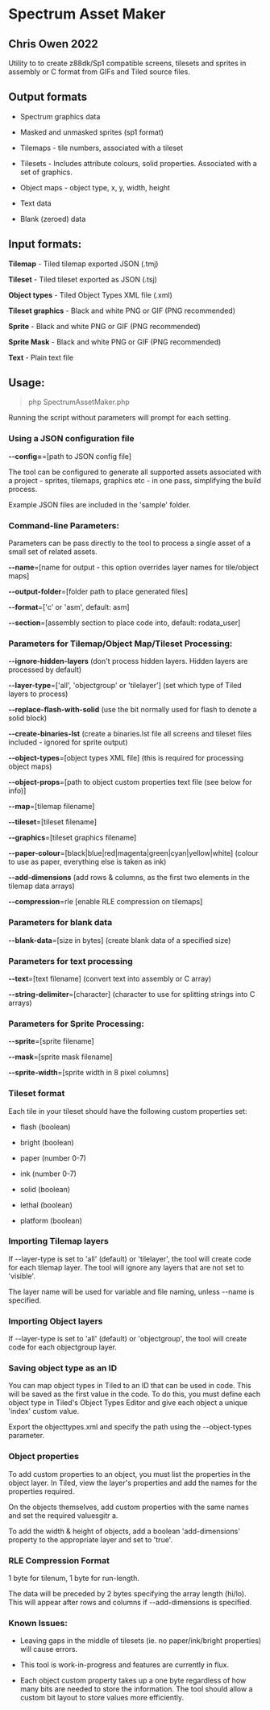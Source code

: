 # Spectrum Asset Maker
## Chris Owen 2022

Utility to to create z88dk/Sp1 compatible screens, tilesets and sprites in assembly or C format from GIFs and Tiled source files.

## Output formats

* Spectrum graphics data

* Masked and unmasked sprites (sp1 format)

* Tilemaps - tile numbers, associated with a tileset

* Tilesets - Includes attribute colours, solid properties. Associated with a set of graphics.

* Object maps - object type, x, y, width, height

* Text data

* Blank (zeroed) data


## Input formats:

**Tilemap** - Tiled tilemap exported JSON (.tmj)

**Tileset** - Tiled tileset exported as JSON (.tsj)

**Object types** - Tiled Object Types XML file (.xml)

**Tileset graphics** - Black and white PNG or GIF (PNG recommended)

**Sprite** - Black and white PNG or GIF (PNG recommended)

**Sprite Mask** - Black and white PNG or GIF (PNG recommended)

**Text** - Plain text file

## Usage:

> php SpectrumAssetMaker.php

Running the script without parameters will prompt for each setting.

### Using a JSON configuration file

**--config=**=[path to JSON config file]

The tool can be configured to generate all supported assets associated with a project - sprites, tilemaps, graphics etc - in one pass, simplifying the build process.

Example JSON files are included in the 'sample' folder.


### Command-line Parameters:

Parameters can be pass directly to the tool to process a single asset of a small set of related assets.

**--name**=[name for output - this option overrides layer names for tile/object maps]

**--output-folder**=[folder path to place generated files]

**--format**=['c' or 'asm', default: asm]

**--section**=[assembly section to place code into, default: rodata_user]


### Parameters for Tilemap/Object Map/Tileset Processing:

**--ignore-hidden-layers** (don't process hidden layers. Hidden layers are processed by default)

**--layer-type**=['all', 'objectgroup' or 'tilelayer'] (set which type of Tiled layers to process)

**--replace-flash-with-solid** (use the bit normally used for flash to denote a solid block)

**--create-binaries-lst** (create a binaries.lst file all screens and tileset files included - ignored for sprite output)

**--object-types**=[object types XML file] (this is required for processing object maps)

**--object-props**=[path to object custom properties text file (see below for info)]

**--map**=[tilemap filename]

**--tileset**=[tileset filename]

**--graphics**=[tileset graphics filename]

**--paper-colour**=[black|blue|red|magenta|green|cyan|yellow|white] (colour to use as paper, everything else is taken as ink)

**--add-dimensions** (add rows & columns, as the first two elements in the tilemap data arrays)

**--compression**=rle [enable RLE compression on tilemaps]


### Parameters for blank data

**--blank-data**=[size in bytes] (create blank data of a specified size)

### Parameters for text processing

**--text**=[text filename] (convert text into assembly or C array)

**--string-delimiter**=[character] (character to use for splitting strings into C arrays)


### Parameters for Sprite Processing:

**--sprite**=[sprite filename]

**--mask**=[sprite mask filename]

**--sprite-width**=[sprite width in 8 pixel columns]


### Tileset format ###

Each tile in your tileset should have the following custom properties set:

* flash (boolean)

* bright (boolean)

* paper (number 0-7)

* ink (number 0-7)

* solid (boolean)

* lethal (boolean)

* platform (boolean)

### Importing Tilemap layers ###

If --layer-type is set to 'all' (default) or 'tilelayer', the tool will create code for each tilemap layer. The tool will ignore any layers that are not set to 'visible'.

The layer name will be used for variable and file naming, unless --name is specified.

### Importing Object layers ###

If --layer-type is set to 'all' (default) or 'objectgroup', the tool will create code for each objectgroup layer.

### Saving object type as an ID ###

You can map object types in Tiled to an ID that can be used in code. This will be saved as the first
value in the code. To do this, you must define each object type in Tiled's Object Types Editor
and give each object a unique 'index' custom value.

Export the objecttypes.xml and specify the path using the --object-types parameter.

### Object properties ###

To add custom properties to an object, you must list the properties in the object layer. In Tiled, 
view the layer's properties and add the names for the properties required.

On the objects themselves, add custom properties with the same names and set the required valuesgitr a.

To add the width & height of objects, add a boolean 'add-dimensions' property to the appropriate layer and set to 'true'.

### RLE Compression Format

1 byte for tilenum, 1 byte for run-length.

The data will be preceded by 2 bytes specifying the array length (hi/lo). This will appear after rows and columns if --add-dimensions is specified.

### Known Issues:

* Leaving gaps in the middle of tilesets (ie. no paper/ink/bright properties) will cause errors.

* This tool is work-in-progress and features are currently in flux.

* Each object custom property takes up a one byte regardless of how many bits are needed to store the information. The tool should allow a custom bit layout to store values more efficiently.
